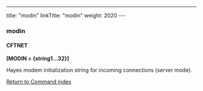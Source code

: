 ---
title: "modin"
linkTitle: "modin"
weight: 2020
--- <span id="modin"></span>

### modin

#### CFTNET

**[MODIN = {string1...32}]**

Hayes modem initialization string for incoming connections (server mode).

[Return to Command index](../../)
